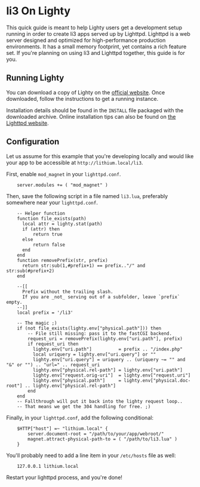 # li3 On Lighty

This quick guide is meant to help Lighty users get a development setup running in order to create li3 apps served up by Lighttpd. Lighttpd is a web server designed and optimized for high-performance production environments. It has a small memory footprint, yet contains a rich feature set. If you're planning on using li3 and Lighttpd together, this guide is for you.

## Running Lighty

You can download a copy of Lighty on the [official website](http://www.lighttpd.net/download/). Once downloaded, follow the instructions to get a running instance.

Installation details should be found in the `INSTALL` file packaged with the downloaded archive. Online installation tips can also be found on [the Lighttpd website](http://redmine.lighttpd.net/projects/lighttpd/wiki/InstallFromSource).

## Configuration

Let us assume for this example that you're developing locally and would like your app to be accessible at `http://lithium.local/li3`.

First, enable `mod_magnet` in your `lighttpd.conf`.

```
	server.modules += ( "mod_magnet" )
```

Then, save the following script in a file named `li3.lua`, preferably somewhere near your `lighttpd.conf`.

```
	-- Helper function
	function file_exists(path)
	  local attr = lighty.stat(path)
	  if (attr) then
	      return true
	  else
	      return false
	  end
	end
	function removePrefix(str, prefix)
	  return str:sub(1,#prefix+1) == prefix.."/" and str:sub(#prefix+2)
	end

	--[[
	  Prefix without the trailing slash.
	  If you are _not_ serving out of a subfolder, leave `prefix` empty.
	--]]
	local prefix = '/li3'

	-- The magic ;)
	if (not file_exists(lighty.env["physical.path"])) then
	    -- File still missing: pass it to the fastCGI backend.
	    request_uri = removePrefix(lighty.env["uri.path"], prefix)
	    if request_uri then
	      lighty.env["uri.path"]          = prefix .. "/index.php"
	      local uriquery = lighty.env["uri.query"] or ""
	      lighty.env["uri.query"] = uriquery .. (uriquery ~= "" and "&" or "") .. "url=" .. request_uri
	      lighty.env["physical.rel-path"] = lighty.env["uri.path"]
	      lighty.env["request.orig-uri"]  = lighty.env["request.uri"]
	      lighty.env["physical.path"]     = lighty.env["physical.doc-root"] .. lighty.env["physical.rel-path"]
	    end
	end
	-- Fallthrough will put it back into the lighty request loop..
	-- That means we get the 304 handling for free. ;)
```

Finally, in your `lighttpd.conf`, add the following conditional:

```
	$HTTP["host"] =~ "lithium.local" {
		server.document-root = "/path/to/your/app/webroot/"
		magnet.attract-physical-path-to = ( "/path/to/li3.lua" )
	}
```

You'll probably need to add a line item in your `/etc/hosts` file as well:

```
	127.0.0.1 lithium.local
```

Restart your lighttpd process, and you're done!
